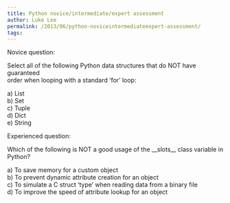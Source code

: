 ```yaml
---
title: Python novice/intermediate/expert assessment
author: Luke Lee
permalink: /2013/06/python-noviceintermediateexpert-assessment/
tags:
---
```

Novice question:

Select all of the following Python data structures that do NOT have guaranteed  
order when looping with a standard &#8216;for&#8217; loop:

a) List  
b) Set  
c) Tuple  
d) Dict  
e) String

Experienced question:

Which of the following is NOT a good usage of the \_\_slots\_\_ class variable in  
Python?

a) To save memory for a custom object  
b) To prevent dynamic attribute creation for an object  
c) To simulate a C struct &#8216;type&#8217; when reading data from a binary file  
d) To improve the speed of attribute lookup for an object
